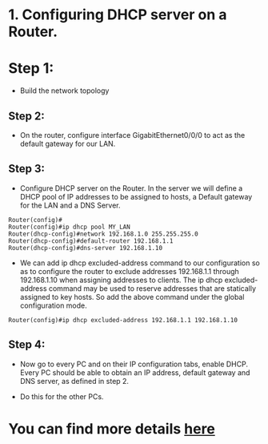 # 1. Configuring DHCP server on a Router.
# Step 1: 
+ Build the network topology

## Step 2: 
+ On the router, configure interface GigabitEthernet0/0/0 to act as the default gateway for our LAN.

## Step 3: 
+ Configure DHCP server on the Router. In the server we will define a DHCP pool of IP addresses to be assigned to hosts, a Default gateway  for the LAN and a DNS Server.

~~~~
Router(config)#
Router(config)#ip dhcp pool MY_LAN
Router(dhcp-config)#network 192.168.1.0 255.255.255.0
Router(dhcp-config)#default-router 192.168.1.1
Router(dhcp-config)#dns-server 192.168.1.10
~~~~

+ We can add ip dhcp excluded-address command to our configuration so as to configure the router to exclude addresses 192.168.1.1 through 192.168.1.10 when assigning addresses to clients. The ip dhcp excluded-address command may be used to reserve addresses that are statically assigned to key hosts. So add the above command under the global configuration mode.

~~~~
Router(config)#ip dhcp excluded-address 192.168.1.1 192.168.1.10
~~~~

## Step 4:
+ Now go to every PC and on their IP configuration tabs, enable DHCP. Every PC should be able to obtain an IP address, default gateway and DNS server, as defined in step 2.

+ Do this for the other PCs.


# You can find more details [here](https://www.cisco.com/en/US/docs/ios/12_4t/ip_addr/configuration/guide/htdhcpsv.html)

